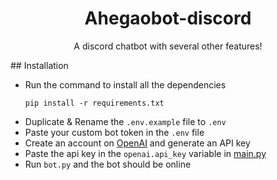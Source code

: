 <div align="center">

# Ahegaobot-discord
A discord chatbot with several other features!
</div>
## Installation

- Run the command to install all the dependencies
  ```
  pip install -r requirements.txt
  ```
- Duplicate & Rename the `.env.example` file to `.env`
- Paste your custom bot token in the `.env` file
- Create an account on [OpenAI](https://openai.com/api/) and generate an API key
- Paste the api key in the `openai.api_key` variable in [main.py](main.py)
- Run `bot.py` and the bot should be online


